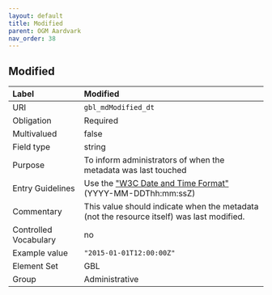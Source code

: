 ```yaml
---
layout: default
title: Modified
parent: OGM Aardvark
nav_order: 38
---
```


## Modified

| Label                 | Modified |
|:----------------------|:---------|
| URI                   | `gbl_mdModified_dt` |
| Obligation            | Required |
| Multivalued           | false |
| Field type            | string |
| Purpose               | To inform administrators of when the metadata was last touched |
| Entry Guidelines      | Use the ["W3C Date and Time Format"](https://www.w3.org/TR/NOTE-datetime) (YYYY-MM-DDThh:mm:ssZ) |
| Commentary            | This value should indicate when the metadata (not the resource itself) was last modified. |
| Controlled Vocabulary | no |
| Example value         | `"2015-01-01T12:00:00Z"` |
| Element Set           | GBL |
| Group                 | Administrative |
